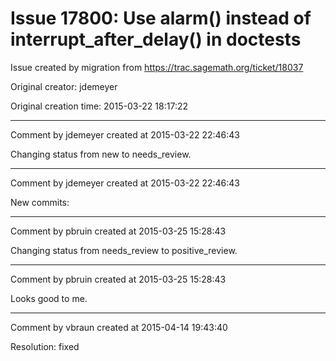 # Issue 17800: Use alarm() instead of interrupt_after_delay() in doctests

Issue created by migration from https://trac.sagemath.org/ticket/18037

Original creator: jdemeyer

Original creation time: 2015-03-22 18:17:22




---

Comment by jdemeyer created at 2015-03-22 22:46:43

Changing status from new to needs_review.


---

Comment by jdemeyer created at 2015-03-22 22:46:43

New commits:


---

Comment by pbruin created at 2015-03-25 15:28:43

Changing status from needs_review to positive_review.


---

Comment by pbruin created at 2015-03-25 15:28:43

Looks good to me.


---

Comment by vbraun created at 2015-04-14 19:43:40

Resolution: fixed
